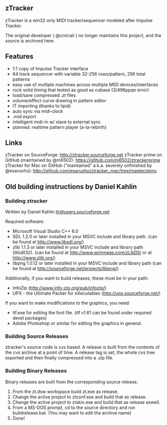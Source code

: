 ## zTracker

zTracker is a win32 only MIDI tracker/sequencer modeled after Impulse Tracker. 

The original developer ( @cmicali ) no longer maintains this project, and the source is archived here.


## Features

- 1:1 copy of Impulse Tracker interface
- 64 track sequencer with variable 32-256 rows/pattern, 256 total patterns
- easy use of multiple machines across multiple MIDI devices/interfaces
- rock solid timing that tested as good as cubase (3/496ppqn error)
- load/save compressed .zt files
- volume/effect curve drawing in pattern editor
- IT importing (thanks to lipid)
- auto sync via midi-clock
- .mid export
- intelligent midi-in w/ slave to external sync
- planned: realtime pattern player (a-la-rebirth)

## Links

zTracker on SourceForge: http://ztracker.sourceforge.net
zTracker prime on GitHub (maintained by @m6502): https://github.com/m6502/ztrackerprime
zTracker for Mac on GitHub ("maintained" a.k.a. severely unfinished by @esaruoho): http://github.com/esaruoho/ztracker_mac/tree/master/skins

## Old building instructions by Daniel Kahlin

### Building ztracker

Written by Daniel Kahlin <tlr@users.sourceforge.net>

Required software:
- Microsoft Visual Studio C++ 6.0
- SDL 1.2.0 or later installed in your MSVC include and library path.
  (can be found at http://www.libsdl.org/)
- zlib 1.1.3 or later installed in your MSVC include and library path (lib\dll32).
  (can be found at http://www.winimage.com/zLibDll/ or at http://www.zlib.org/)
- libpng 1.0.12 or later installed in your MSVC include and library path
  (can be found at http://sourceforge.net/projects/libpng/)

Additionally, if you want to build releases, these must be in your path:
- InfoZip (http://www.info-zip.org/pub/infozip/)
- UPX - the Ultimate Packer for eXecutables (http://upx.sourceforge.net/)

If you want to make modifications to the graphics, you need:
- itf.exe for editing the font file.  (itf v1.61 can be found under
  required devel packages) 
- Adobe Photoshop or similar for editing the graphics in general.

### Building Source Releases

ztracker's source code is cvs based.  A release is built from the contents of the cvs archive at a point of time.  A release tag is set, the whole cvs tree exported and then
finally compressed into a .zip file.

### Building Binary Releases

Binary releases are built from the corresponding source release.

1. From the zt.dsw workspace build zt.exe as release.
2. Change the active project to ztconf.exe and build that as release.
3. Change the active project to ztskin.exe and build that as release aswell.
4. From a MS-DOS prompt, cd to the source directory and run buildrelease.bat.
   (You may want to edit the archive name)
5. Done!

